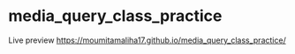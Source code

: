 # media_query_class_practice

Live preview
https://moumitamaliha17.github.io/media_query_class_practice/
